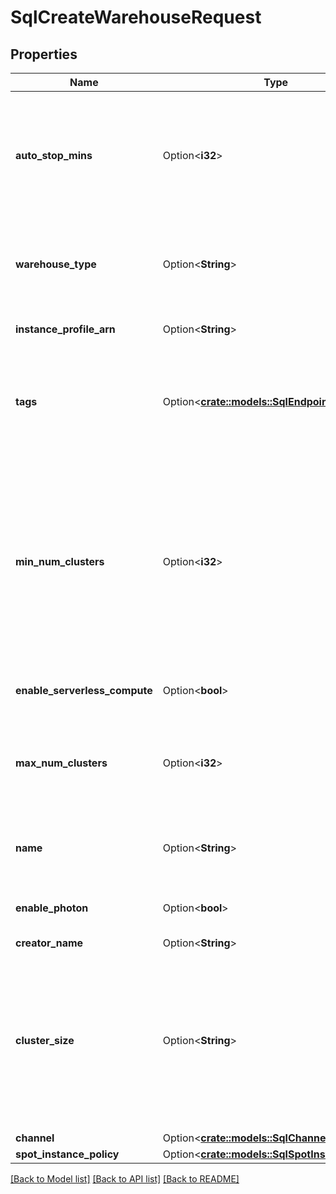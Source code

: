 # SqlCreateWarehouseRequest

## Properties

Name | Type | Description | Notes
------------ | ------------- | ------------- | -------------
**auto_stop_mins** | Option<**i32**> | The amount of time in minutes that a SQL warehouse must be idle (Ie., no RUNNING queries) before it is automatically stopped.  Supported values:   - Must be == 0 or >= 10 mins   - 0 indicates no autostop.  Defaults to 120 mins | [optional][default to 120]
**warehouse_type** | Option<**String**> | Warehouse type: `PRO` or `CLASSIC`. If you want to use serverless compute, you must set to `PRO` and also set the field `enable_serverless_compute` to `true`. | [optional]
**instance_profile_arn** | Option<**String**> | Deprecated. Instance profile used to pass IAM role to the cluster | [optional]
**tags** | Option<[**crate::models::SqlEndpointTags**](SqlEndpointTags.md)> | A set of key-value pairs that will be tagged on all resources (Eg., AWS instances and EBS volumes) associated with this SQL warehouse.  Supported values:   - Number of tags < 45. | [optional]
**min_num_clusters** | Option<**i32**> | Minimum number of available clusters that will be maintained for this SQL warehouse. Increasing this will ensure that a larger number of clusters are always running and therefore may reduce the cold start time for new queries. This is similar to reserved vs. revocable cores in a resource manager.  Supported values:   - Must be > 0   - Must be <= min(max_num_clusters, 30)  Defaults to 1 | [optional][default to 1]
**enable_serverless_compute** | Option<**bool**> | Configures whether the warehouse should use serverless compute | [optional]
**max_num_clusters** | Option<**i32**> | Maximum number of clusters that the autoscaler will create to handle concurrent queries.  Supported values:   - Must be >= min_num_clusters   - Must be <= 30.  Defaults to min_clusters if unset. | [optional]
**name** | Option<**String**> | Logical name for the cluster.  Supported values:   - Must be unique within an org.   - Must be less than 100 characters. | [optional]
**enable_photon** | Option<**bool**> | Configures whether the warehouse should use Photon optimized clusters.  Defaults to false. | [optional]
**creator_name** | Option<**String**> | warehouse creator name | [optional]
**cluster_size** | Option<**String**> | Size of the clusters allocated for this warehouse. Increasing the size of a spark cluster allows you to run larger queries on it. If you want to increase the number of concurrent queries, please tune max_num_clusters.  Supported values:   - 2X-Small   - X-Small   - Small   - Medium   - Large   - X-Large   - 2X-Large   - 3X-Large   - 4X-Large  | [optional]
**channel** | Option<[**crate::models::SqlChannel**](SqlChannel.md)> | Channel Details | [optional]
**spot_instance_policy** | Option<[**crate::models::SqlSpotInstancePolicy**](SqlSpotInstancePolicy.md)> |  | [optional]

[[Back to Model list]](../README.md#documentation-for-models) [[Back to API list]](../README.md#documentation-for-api-endpoints) [[Back to README]](../README.md)


